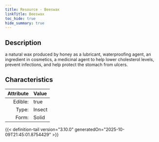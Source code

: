 ```yaml
---
title: Resource - Beeswax
linkTitle: Beeswax
toc_hide: true
hide_summary: true
---
```

<!-- This is generated by the MarsSim HelpGenertor, do not edit. -->

## Description
 &#10;&#9;&#9;a natural wax produced by honey as a lubricant,&#10;&#9;&#9;waterproofing agent, an ingredient in cosmetics, a medicinal agent to help lower cholesterol levels, prevent&#10;&#9;&#9;infections, and help protect the stomach from ulcers. 

## Characteristics

| Attribute      | Value |
|--------:|:------|
|Edible:|true|
|Type:|Insect|
|Form:|Solid|
 



    


{{< definition-tail version="3.10.0" generatedOn="2025-10-09T21:45:01.8754429" >}}


